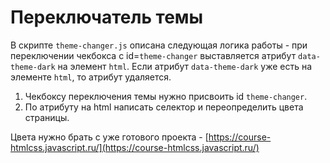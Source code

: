 # Переключатель темы

В скрипте `theme-changer.js` описана следующая логика работы - при переключении чекбокса с id=`theme-changer` выставляется атрибут `data-theme-dark` на элемент `html`. Если атрибут `data-theme-dark` уже есть на элементе `html`, то атрибут удаляется.

1. Чекбоксу переключения темы нужно присвоить id `theme-changer`.
2. По атрибуту на html написать селектор и переопределить цвета страницы.

Цвета нужно брать с уже готового проекта - [https://course-htmlcss.javascript.ru/](https://course-htmlcss.javascript.ru/)
